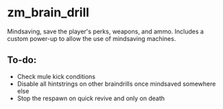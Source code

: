 # zm_brain_drill
 Mindsaving, save the player's perks, weapons, and ammo. Includes a custom power-up to allow the use of mindsaving machines.

## To-do:
 - Check mule kick conditions
 - Disable all hintstrings on other braindrills once mindsaved somewhere else
 - Stop the respawn on quick revive and only on death